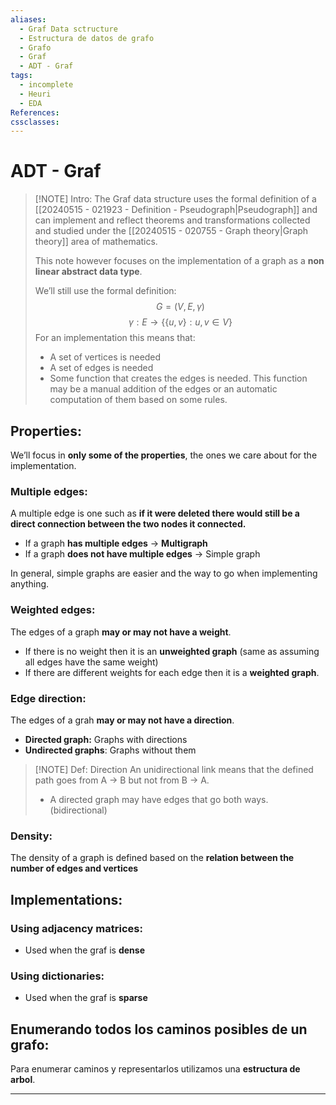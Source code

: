 ```yaml
---
aliases:
  - Graf Data sctructure
  - Estructura de datos de grafo
  - Grafo
  - Graf
  - ADT - Graf
tags:
  - incomplete
  - Heuri
  - EDA
References: 
cssclasses:
---
```

# ADT - Graf 

> [!NOTE] Intro: 
> The Graf data structure uses the formal definition of a [[20240515 - 021923 - Definition - Pseudograph|Pseudograph]] and can implement and reflect theorems and transformations collected and studied under the  [[20240515 - 020755 - Graph theory|Graph theory]] area  of mathematics.
> 
> This note however focuses on the implementation of a graph as a **non linear abstract data type**. 
> 
> We’ll still use the formal definition:
>$$
>G = (V, E, \gamma)
>$$
>$$
>\gamma: E\rightarrow \{\{u,v\}: u,v \in V\}
>$$
>For an implementation this means that: 
>+ A set of vertices is needed
>+ A set of edges is needed
>+ Some function that creates the edges is needed. This function may be a manual addition of the edges or an automatic computation of them based on some rules. 
## Properties: 
We’ll focus in  **only some of the properties**, the ones we care about for the implementation. 
### Multiple edges: 
A multiple edge is one such as **if it were deleted there would still be a direct connection between the two nodes it connected.** 
+ If a graph **has multiple edges** → **Multigraph**
+ If a graph **does not have multiple edges** → Simple graph

In general, simple graphs are easier and the way to go when implementing anything. 
### Weighted edges: 
The edges of a graph **may or may not have a weight**. 
+ If there is no weight then it is an **unweighted graph** (same as assuming all edges have the same weight)
+ If there are different weights for each edge then it is a **weighted graph**. 
### Edge direction: 
The edges of a grah **may or may not have a direction**.  
+ **Directed graph:** Graphs with directions 
+ **Undirected graphs**: Graphs without them

> [!NOTE] Def: Direction 
> An unidirectional link means that the defined path goes from A → B but not from B → A.  
> + A directed graph may have edges that go both ways. (bidirectional)

### Density: 
The density of a graph is defined based on the **relation between the number of edges and vertices** 


## Implementations: 
### Using adjacency matrices: 
+ Used when the graf is **dense**

### Using dictionaries: 
+ Used when the graf is **sparse**

## Enumerando todos los caminos posibles de un grafo: 
Para enumerar caminos y representarlos utilizamos una **estructura de arbol**. 


***